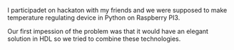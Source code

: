 I participadet on hackaton with my friends and we were supposed to make temperature regulating device in Python on Raspberry PI3.

Our first impession of the problem was that it would have an elegant solution in HDL so we tried to combine these technologies.
